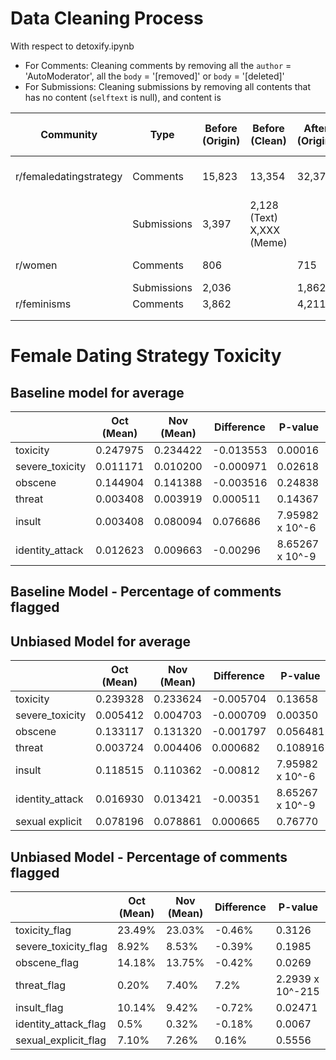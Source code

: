 # Data Cleaning Process
With respect to detoxify.ipynb

- For Comments: Cleaning comments by removing all the `author` = 'AutoModerator', all the `body` = '[removed]' or `body` = '[deleted]'
- For Submissions: Cleaning submissions by removing all contents that has no content (`selftext` is null), and content is 

| Community              | Type        | Before (Origin) | Before (Clean)            | After (Origin) | After (Clean)             | Before-After Period |
|------------------------|-------------|-----------------|---------------------------|----------------|---------------------------|---------------------|
| r/femaledatingstrategy | Comments    | 15,823          | 13,354                    | 32,373         | 24,038                    | Oct-Nov 2019        |
|                        | Submissions | 3,397           | 2,128 (Text) X,XXX (Meme) |                | X,XXX (Text) X,XXX (Meme) |                     |
| r/women                | Comments    | 806             |                           | 715            |                           | Jun-Jul 2016        |
|                        | Submissions | 2,036           |                           | 1,862          |                           |                     |
| r/feminisms            | Comments    | 3,862           |                           | 4,211          |                           |                     |
|                        |             |                 |                           |                |                           |                     |
|                        |             |                 |                           |                |                           |                     |

# Female Dating Strategy Toxicity

## Baseline model for average

|                           |     Oct   (Mean)    |     Nov   (Mean)    |     Difference    |     P-value            |
|---------------------------|---------------------|---------------------|-------------------|------------------------|
|     toxicity              |     0.247975        |     0.234422        |     -0.013553     |     0.00016            |
|     severe_toxicity       |     0.011171        |     0.010200        |     -0.000971     |     0.02618            |
|     obscene               |     0.144904        |     0.141388        |     -0.003516     |     0.24838            |
|     threat                |     0.003408        |     0.003919        |     0.000511      |     0.14367            |
|     insult                |     0.003408        |     0.080094        |     0.076686      |     7.95982 x 10^-6    |
|     identity_attack       |     0.012623        |     0.009663        |     -0.00296      |     8.65267 x 10^-9    |

## Baseline Model - Percentage of comments flagged


## Unbiased Model for average
|                           |     Oct   (Mean)    |     Nov   (Mean)    |     Difference    |     P-value     |
|---------------------------|---------------------|---------------------|-------------------|-----------------|
|     toxicity              | 0.239328            | 0.233624            | -0.005704         | 0.13658         |
|     severe_toxicity       | 0.005412            | 0.004703            | -0.000709         | 0.00350         |
|     obscene               | 0.133117            | 0.131320            | -0.001797         | 0.056481        |
|     threat                | 0.003724            | 0.004406            | 0.000682          | 0.108916        |
|     insult                | 0.118515            | 0.110362            | -0.00812          | 7.95982 x 10^-6 |
|     identity_attack       | 0.016930            | 0.013421            | -0.00351          | 8.65267 x 10^-9 |
| sexual explicit           | 0.078196            | 0.078861            | 0.000665          | 0.76770         |


## Unbiased Model - Percentage of comments flagged

|                        |     Oct   (Mean)    |     Nov   (Mean)    |     Difference    |     P-value      |
|------------------------|---------------------|---------------------|-------------------|------------------|
| toxicity_flag          | 23.49%              | 23.03%              | -0.46%            | 0.3126           |
| severe_toxicity_flag   | 8.92%               | 8.53%               | -0.39%            | 0.1985           |
| obscene_flag           | 14.18%              | 13.75%              | -0.42%            | 0.0269           |
| threat_flag            | 0.20%               | 7.40%               | 7.2%              | 2.2939 x 10^-215 |
| insult_flag            | 10.14%              | 9.42%               | -0.72%            | 0.02471          |
| identity_attack_flag   | 0.5%                | 0.32%               | -0.18%            | 0.0067           |
| sexual_explicit_flag   | 7.10%               | 7.26%               | 0.16%             | 0.5556           |